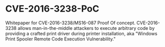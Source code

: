 # CVE-2016-3238-PoC
Whitepaper for CVE-2016-3238/MS16-087 Proof Of concept.
CVE-2016-3238 allows man-in-the-middle attackers to execute arbitrary code by providing a crafted print driver during printer installation, aka "Windows Print Spooler Remote Code Execution Vulnerability."
